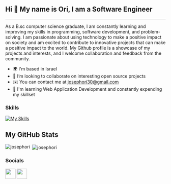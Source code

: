 ## Hi 👋 My name is Ori, I am a Software Engineer
------------------------
As a B.sc computer science graduate, I am constantly learning and improving my skills in programming, software development, and problem-solving. I am passionate about using technology to make a positive impact on society and am excited to contribute to innovative projects that can make a positive impact to the world. My Github profile is a showcase of my projects and interests, and I welcome collaboration and feedback from the community.

* 🌍 I'm based in Israel
* 👯 I’m looking to collaborate on interesting open source projects
* ✉️ You can contact me at [josephori30@gmail.com](mailto:josephori30@gmail.com)
* 🧠 I'm learning Web Application Development and constantly expending my skillset

### Skills
[![My Skills](https://skillicons.dev/icons?i=js,ts,git,nest,react,express,nodejs,next,postgres,mongo,mysql,html,css,tailwind,mui,bootstrap,styledcomponents,docker,prisma,jest,k8s,npm,pnpm,java,cpp,c,bash,aws,linux,ubuntu,debian,jquery,python,go,redux,babel,graphql,figma,github,vercel,netlify,notion)](https://skillicons.dev)

## My GitHub Stats
<p><img align="left" src="https://github-readme-stats.vercel.app/api/top-langs?username=josephori&show_icons=true&locale=en&layout=compact&theme=tokyonight" alt="josephori" /></p>
<p>&nbsp;<img align="center" src="https://github-readme-stats.vercel.app/api?username=josephori&show_icons=true&locale=en&theme=tokyonight" alt="josephori" /></p>

### Socials
<p align="left"> <a href="https://www.github.com/josephori" target="_blank" rel="noreferrer"><img src="https://raw.githubusercontent.com/danielcranney/readme-generator/main/public/icons/socials/github.svg" width="32" height="32" /></a> <a href="https://www.linkedin.com/in/ori-joseph-45o/" target="_blank" rel="noreferrer"><img src="https://raw.githubusercontent.com/danielcranney/readme-generator/main/public/icons/socials/linkedin.svg" width="32" height="32" /></a>


<!--

<b>My GitHub Stats</b>
[![Ori Github avtivity graph](https://github-readme-activity-graph.vercel.app/graph?username=josephori&theme=dracula)](https://github.com/ashutosh00710/github-readme-activity-graph)

**JosephOri/josephori** is a ✨ _special_ ✨ repository because its `README.md` (this file) appears on your GitHub profile.
Here are some ideas to get you started:

- 🔭 I’m currently working on ...
- 🌱 I’m currently learning ...
- 👯 I’m looking to collaborate on ...
- 🤔 I’m looking for help with ...
- 💬 Ask me about ...
- 📫 How to reach me: ...
- 😄 Pronouns: ...
- ⚡ Fun fact: ...

<p align="left"> <img src="https://komarev.com/ghpvc/?username=josephori&label=Profile%20views&color=0e75b6&style=flat" alt="josephori" /> </p>


-->
